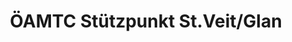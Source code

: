 ---
title: "ÖAMTC Stützpunkt St.Veit/Glan"
url: /st-veit/oeamtc-stuetzpunkt-st-veit-glan/
shop: Autowerkstatt
---